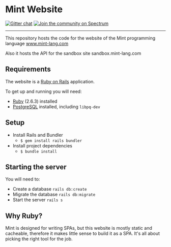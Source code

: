 # Mint Website

[![Gitter chat](https://badges.gitter.im/gitterHQ/gitter.svg)](https://gitter.im/mint-lang/Lobby)
[![Join the community on Spectrum](https://withspectrum.github.io/badge/badge.svg)](https://spectrum.chat/mint-lang)

---

This repository hosts the code for the website of the Mint programming language
www.mint-lang.com

Also it hosts the API for the sandbox site sandbox.mint-lang.com

## Requirements

The website is a [Ruby on Rails](https://rubyonrails.org/) application.

To get up and running you will need:

- [Ruby](https://www.ruby-lang.org/en/) (2.6.3) installed
- [PostgreSQL](https://www.postgresql.org/) installed, including `libpq-dev`

## Setup

- Install Rails and Bundler
  - `$ gem install rails bundler`
- Install project dependencies
  - `$ bundle install`

## Starting the server

You will need to:

- Create a database `rails db:create`
- Migrate the database `rails db:migrate`
- Start the server `rails s`

## Why Ruby?

Mint is designed for writing SPAs, but this website is mostly static and cacheable, therefore it makes little sense to build it as a SPA. It's all about picking the right tool for the job.